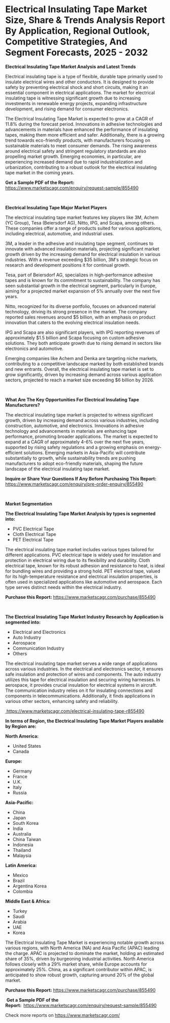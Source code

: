 <p><h1>Electrical Insulating Tape Market Size, Share & Trends Analysis Report By Application, Regional Outlook, Competitive Strategies, And Segment Forecasts, 2025 - 2032</h1></p><p><strong>Electrical Insulating Tape Market Analysis and Latest Trends</strong></p>
<p><p>Electrical insulating tape is a type of flexible, durable tape primarily used to insulate electrical wires and other conductors. It is designed to provide safety by preventing electrical shock and short circuits, making it an essential component in electrical applications. The market for electrical insulating tape is witnessing significant growth due to increasing investments in renewable energy projects, expanding infrastructure development, and rising demand for consumer electronics. </p><p>The Electrical Insulating Tape Market is expected to grow at a CAGR of 11.8% during the forecast period. Innovations in adhesive technologies and advancements in materials have enhanced the performance of insulating tapes, making them more efficient and safer. Additionally, there is a growing trend towards eco-friendly products, with manufacturers focusing on sustainable materials to meet consumer demands. The rising awareness around electrical safety and stringent regulatory standards are also propelling market growth. Emerging economies, in particular, are experiencing increased demand due to rapid industrialization and urbanization, contributing to a robust outlook for the electrical insulating tape market in the coming years.</p></p>
<p><strong>Get a Sample PDF of the Report:&nbsp;</strong> <a href="https://www.marketscagr.com/enquiry/request-sample/855490?utm_campaign=2945&utm_medium=2&utm_source=Github&utm_content=ia&utm_term=05042025&utm_id=electrical-insulating-tape">https://www.marketscagr.com/enquiry/request-sample/855490</a></p>
<p>&nbsp;</p>
<p><strong>Electrical Insulating Tape Major Market Players</strong></p>
<p><p>The electrical insulating tape market features key players like 3M, Achem (YC Group), Tesa (Beiersdorf AG), Nitto, IPG, and Scapa, among others. These companies offer a range of products suited for various applications, including electrical, automotive, and industrial uses.</p><p>3M, a leader in the adhesive and insulating tape segment, continues to innovate with advanced insulation materials, projecting significant market growth driven by the increasing demand for electrical insulation in various industries. With a revenue exceeding $35 billion, 3M's strategic focus on research and development positions it for continual growth.</p><p>Tesa, part of Beiersdorf AG, specializes in high-performance adhesive tapes and is known for its commitment to sustainability. The company has seen substantial growth in the electrical segment, particularly in Europe, aiming for a projected market expansion of 5% annually over the next five years.</p><p>Nitto, recognized for its diverse portfolio, focuses on advanced material technology, driving its strong presence in the market. The company reported sales revenues around $5 billion, with an emphasis on product innovation that caters to the evolving electrical insulation needs.</p><p>IPG and Scapa are also significant players, with IPG reporting revenues of approximately $1.5 billion and Scapa focusing on custom adhesive solutions. They both anticipate growth due to rising demand in sectors like electronics and automotive.</p><p>Emerging companies like Achem and Denka are targeting niche markets, contributing to a competitive landscape marked by both established brands and new entrants. Overall, the electrical insulating tape market is set to grow significantly, driven by increasing demand across various application sectors, projected to reach a market size exceeding $6 billion by 2026.</p></p>
<p>&nbsp;</p>
<p><strong>What Are The Key Opportunities For Electrical Insulating Tape Manufacturers?</strong></p>
<p><p>The electrical insulating tape market is projected to witness significant growth, driven by increasing demand across various industries, including construction, automotive, and electronics. Innovations in adhesive technology and advancements in materials are enhancing tape performance, promoting broader applications. The market is expected to expand at a CAGR of approximately 4-6% over the next five years, supported by rising safety regulations and a growing emphasis on energy-efficient solutions. Emerging markets in Asia-Pacific will contribute substantially to growth, while sustainability trends are pushing manufacturers to adopt eco-friendly materials, shaping the future landscape of the electrical insulating tape market.</p></p>
<p><strong>Inquire or Share Your Questions If Any Before Purchasing This Report:</strong> <a href="https://www.marketscagr.com/enquiry/pre-order-enquiry/855490?utm_campaign=2945&utm_medium=2&utm_source=Github&utm_content=ia&utm_term=05042025&utm_id=electrical-insulating-tape">https://www.marketscagr.com/enquiry/pre-order-enquiry/855490</a></p>
<p>&nbsp;</p>
<p><strong>Market Segmentation</strong></p>
<p><strong>The Electrical Insulating Tape Market Analysis by types is segmented into:</strong></p>
<p><ul><li>PVC Electrical Tape</li><li>Cloth Electrical Tape</li><li>PET Electrical Tape</li></ul></p>
<p><p>The electrical insulating tape market includes various types tailored for different applications. PVC electrical tape is widely used for insulation and protection in electrical wiring due to its flexibility and durability. Cloth electrical tape, known for its robust adhesion and resistance to heat, is ideal for bundling wires and providing a strong hold. PET electrical tape, valued for its high-temperature resistance and electrical insulation properties, is often used in specialized applications like automotive and aerospace. Each type serves distinct needs within the electrical industry.</p></p>
<p><strong>Purchase this Report:&nbsp;</strong><a href="https://www.marketscagr.com/purchase/855490?utm_campaign=2945&utm_medium=2&utm_source=Github&utm_content=ia&utm_term=05042025&utm_id=electrical-insulating-tape">https://www.marketscagr.com/purchase/855490</a></p>
<p>&nbsp;</p>
<p><strong>The Electrical Insulating Tape Market Industry Research by Application is segmented into:</strong></p>
<p><ul><li>Electrical and Electronics</li><li>Auto Industry</li><li>Aerospace</li><li>Communication Industry</li><li>Others</li></ul></p>
<p><p>The electrical insulating tape market serves a wide range of applications across various industries. In the electrical and electronics sector, it ensures safe insulation and protection of wires and components. The auto industry utilizes this tape for electrical insulation and securing wiring harnesses. In aerospace, it provides crucial insulation for electrical systems in aircraft. The communication industry relies on it for insulating connections and components in telecommunications. Additionally, it finds applications in various other sectors, enhancing safety and reliability.</p></p>
<p><a href="https://www.marketscagr.com/electrical-insulating-tape-r855490?utm_campaign=2945&utm_medium=2&utm_source=Github&utm_content=ia&utm_term=05042025&utm_id=electrical-insulating-tape">&nbsp;https://www.marketscagr.com/electrical-insulating-tape-r855490</a></p>
<p><strong>In terms of Region, the Electrical Insulating Tape Market Players available by Region are:</strong></p>
<p>
    <p> <strong> North America: </strong>
        <ul>
            <li>United States</li>
            <li>Canada</li>
        </ul>
        </p> 
    <p> <strong> Europe: </strong>
        <ul>
            <li>Germany</li>
            <li>France</li>
            <li>U.K.</li>
            <li>Italy</li>
            <li>Russia</li>
        </ul>
        </p> 
    <p> <strong> Asia-Pacific: </strong>
        <ul>
            <li>China</li>
            <li>Japan</li>
            <li>South Korea</li>
            <li>India</li>
            <li>Australia</li>
            <li>China Taiwan</li>
            <li>Indonesia</li>
            <li>Thailand</li>
            <li>Malaysia</li>
        </ul>
        </p> 
    <p> <strong> Latin America: </strong>
        <ul>
            <li>Mexico</li>
            <li>Brazil</li>
            <li>Argentina Korea</li>
            <li>Colombia</li>
        </ul>
        </p> 
    <p> <strong> Middle East & Africa: </strong>
        <ul>
            <li>Turkey</li>
            <li>Saudi</li>
            <li>Arabia</li>
            <li>UAE</li>
            <li>Korea</li>
        </ul>
    </p>
    </p>
<p><p>The Electrical Insulating Tape Market is experiencing notable growth across various regions, with North America (NA) and Asia Pacific (APAC) leading the charge. APAC is projected to dominate the market, holding an estimated share of 35%, driven by burgeoning industrial activities. North America follows closely with a 29% market share, while Europe accounts for approximately 25%. China, as a significant contributor within APAC, is anticipated to show robust growth, capturing around 20% of the global market.</p></p>
<p><strong>Purchase this Report: </strong><a href="https://www.marketscagr.com/purchase/855490?utm_campaign=2945&utm_medium=2&utm_source=Github&utm_content=ia&utm_term=05042025&utm_id=electrical-insulating-tape">https://www.marketscagr.com/purchase/855490</a></p>
<p>&nbsp;<strong>Get a Sample PDF of the Report:&nbsp;&nbsp;</strong><a href="https://www.marketscagr.com/enquiry/request-sample/855490?utm_campaign=2945&utm_medium=2&utm_source=Github&utm_content=ia&utm_term=05042025&utm_id=electrical-insulating-tape">https://www.marketscagr.com/enquiry/request-sample/855490</a></p>
<p><strong></strong></p>
<p>Check more reports on <a href="https://www.marketscagr.com/?utm_campaign=2945&utm_medium=2&utm_source=Github&utm_content=ia&utm_term=05042025&utm_id=electrical-insulating-tape">https://www.marketscagr.com/</a></p>